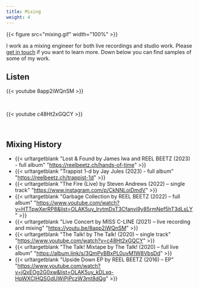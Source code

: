 ```yaml
---
title: Mixing
weight: 4
---
```


{{< figure src="mixing.gif" width="100%" >}}

I work as a mixing engineer for both live recordings and studio work. Please [get in touch](#contact) if you want to learn more. Down below you can find samples of some of my work.

## Listen

{{< youtube 8app2iWQnSM >}}

&nbsp;

{{< youtube c48Ht2xGQCY >}}

&nbsp;

## Mixing History

- {{< urltargetblank "Lost & Found by James Iwa and REEL BEETZ (2023) - full album" "https://reelbeetz.ch/hands-of-time" >}}
- {{< urltargetblank "Trappist 1-d by Jay Jules (2023) - full album" "https://reelbeetz.ch/trappist-1d" >}}
- {{< urltargetblank "The Fire (Live) by Steven Andrews (2022) – single track" "https://www.instagram.com/p/CkNNLoiDmdV" >}}
- {{< urltargetblank "Garbage Collection by REEL BEETZ (2022) – full album" "https://www.youtube.com/watch?v=HTTpwXerRP8&list=OLAK5uy_lrvtmDxT3Cfanvi9y85rmNef5hT3dLsLY" >}}
- {{< urltargetblank "Live Concert by MISS C-LINE (2021) – live recording and mixing" "https://youtu.be/8app2iWQnSM" >}}
- {{< urltargetblank "The Talk! by The Talk! (2020) – single track" "https://www.youtube.com/watch?v=c48Ht2xGQCY" >}}
- {{< urltargetblank "The Talk! Mixtape by The Talk! (2020) – full live album" "https://album.link/s/3QmPyBBxPL0uvM1W8VbsDd" >}}
- {{< urltargetblank "Upside Down EP by REEL BEETZ (2016) – EP" "https://www.youtube.com/watch?v=jQxEOg2G0xw&list=OLAK5uy_kDLxq-HpWXCIHQSGdUWiPjPczW3mt8dQg" >}}
